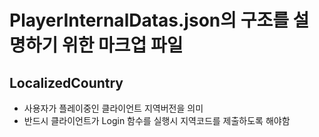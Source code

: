 # PlayerInternalDatas.json의 구조를 설명하기 위한 마크업 파일

## LocalizedCountry
- 사용자가 플레이중인 클라이언트 지역버전을 의미
- 반드시 클라이언트가 Login 함수를 실행시 지역코드를 제출하도록 해야함